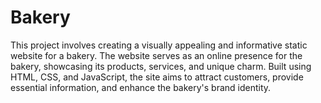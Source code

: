 # Bakery
 This project involves creating a visually appealing and informative static website for a bakery. The website serves as an online presence for the bakery, showcasing its products, services, and unique charm. Built using HTML, CSS, and JavaScript, the site aims to attract customers, provide essential information, and enhance the bakery's brand identity.
